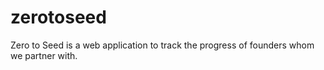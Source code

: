 # zerotoseed
Zero to Seed is a web application to track the progress of founders whom we partner with. 
